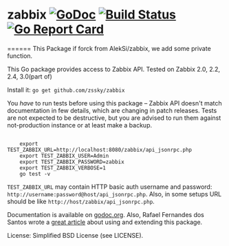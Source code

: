 # zabbix [![GoDoc](https://godoc.org/github.com/zssky/zabbix?status.svg)](https://godoc.org/github.com/zssky/zabbix) [![Build Status](https://travis-ci.org/zssky/zabbix.svg?branch=master)](https://travis-ci.org/zssky/zabbix??branch=master) [![Go Report Card](https://goreportcard.com/badge/github.com/zssky/zabbix)](https://goreportcard.com/report/github.com/zssky/zabbix)

======
This Package if forck from AlekSi/zabbix, we add some private function.

This Go package provides access to Zabbix API. Tested on Zabbix 2.0, 2.2, 2.4, 3.0(part of)

Install it: `go get github.com/zssky/zabbix`

You *have* to run tests before using this package – Zabbix API doesn't match documentation in few details, which are changing in patch releases. Tests are not expected to be destructive, but you are advised to run them against not-production instance or at least make a backup.


```

    export TEST_ZABBIX_URL=http://localhost:8080/zabbix/api_jsonrpc.php
    export TEST_ZABBIX_USER=Admin
    export TEST_ZABBIX_PASSWORD=zabbix
    export TEST_ZABBIX_VERBOSE=1
    go test -v
```

`TEST_ZABBIX_URL` may contain HTTP basic auth username and password: `http://username:password@host/api_jsonrpc.php`. Also, in some setups URL should be like `http://host/zabbix/api_jsonrpc.php`.


Documentation is available on [godoc.org](http://godoc.org/github.com/zssky/zabbix).
Also, Rafael Fernandes dos Santos wrote a [great article](http://www.sourcecode.net.br/2014/02/zabbix-api-with-golang.html) about using and extending this package.

License: Simplified BSD License (see LICENSE).
